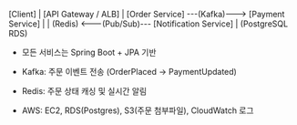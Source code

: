 [Client]
    |
[API Gateway / ALB]
    |
[Order Service] ---(Kafka)---> [Payment Service]
    |                               |
  (Redis) <---(Pub/Sub)--- [Notification Service]
    |
(PostgreSQL RDS)


- 모든 서비스는 Spring Boot + JPA 기반

- Kafka: 주문 이벤트 전송 (OrderPlaced → PaymentUpdated)

- Redis: 주문 상태 캐싱 및 실시간 알림

- AWS: EC2, RDS(Postgres), S3(주문 첨부파일), CloudWatch 로그
